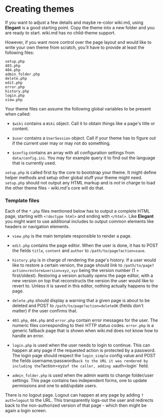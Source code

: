 # Creating themes

If you want to adjust a few details and maybe re-color wiki.md, using **Elegant** is a good starting point. Copy the theme into a new folder and you are ready to start. wiki.md has no child-theme support.

However, if you want more control over the page layout and would like to write your own theme from scratch, you'll have to provide at least the following files:

```
setup.php
403.php
404.php
admin_folder.php
delete.php
edit.php
error.php
history.php
login.php
view.php
```

Your theme files can assume the following global variables to be present when called:

* `$wiki` contains a `Wiki` object. Call it to obtain things like a page's title or content.

* `$user` contains a `UserSession` object. Call if your theme has to figure out if the current user may or may not do something.

* `$config` contains an array with all configuration settings from `data/config.ini`. You may for example query it to find out the language that is currently used.

`setup.php` is called first by the core to bootstrap your theme. It might define helper methods and setup other global stuff your theme might need. `setup.php` should not output any HTML markup and is _not_ in charge to load the other theme files - wiki.md's core will do that.

### Template files

Each of the `*.php` files mentioned below has to output a complete HTML page, starting with `<!doctype html>` and ending with `</html>`. Like **Elegant** you might want to use additional includes to output common elements like headers or navigation elements.

* `view.php` is the main template responsible to render a page.

* `edit.php` contains the page editor. When the user is done, it has to POST the fields `title`, `content` and `author` to `/path/to/page?action=save`.

* `history.php` is in charge of rendering the page's history. If a user would like to restore a certain version, the page should link to `/path/to/page?action=restore&version=xyz`, `xyz` being the version number (1 = first/oldest). Restoring a version actually opens the page editor, with a new version on top that reconstructs the version the user would like to revert to. Unless it is saved in this editor, nothing actually happens to the page.

* `delete.php` should display a warning that a given page is about to be deleted and POST to `/path/to/page?action=deleteOK` (fields don't matter) if the user confirms that.

* `403.php`, `404.php` and `error.php` contain error messages for the user. The numeric files corresponding to their HTTP status codes. `error.php` is a generic fallback page that is shown when wiki.md does not know how to handle an error.

* `login.php` is used when the user needs to login to continue. This can happen at any page if the requested action is protected by a password. The login page should respect the `login_simple` config value and POST the fields ùsername` / `password` back to the URL it was rendered by including the `?action=xyz` of the caller, adding a `auth=login` field.

* `admin_folder.php` is used when the admin wants to change folder/user settings. This page contains two independent forms, one to update permissions and one to add/update users.

There is no logout page. Logout can happen at any page by adding `?auth=logout` to the URL. This transparently logs-out the user and redirects back to the non-authorized version of that page - which then might be again a login screen.
